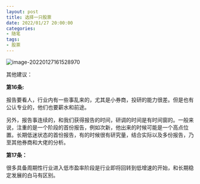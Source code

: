 ```yaml
---
layout: post
title: 选择一只股票
date: 2022/01/27 20:00:00
categories:
- 随笔
tags:
- 股票
---
```


![image-20220127161528970](https://pics.naaln.com/blog/2022-01-27-a0d153.png-basicBlog)

其他建议：

**第16条:**

报告要看人，行业内有一些事乱来的，尤其是小券商，投研的能力很差。但是也有公认专业的，他们也要薪水和前途。

另外，报告事连续的，和我们获得报告的时间，研调的时间是有时间窗的。一般来说，注重的是一个阶段的首份报告，例如次新，他出来的时候可能是一个高点位置。长期低迷状态的首份报告，有的时候很有研究量，结合实际以及多份报告，乃至其他券商和大佬的分析。

**第17条：**

很多具备周期性行业进入低市盈率阶段是行业即将回转到低增速的开始，和长期稳定发展的白马有区别。